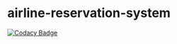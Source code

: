 # airline-reservation-system

[![Codacy Badge](https://api.codacy.com/project/badge/Grade/5019908c32da4fa09907c756f210c26e)](https://app.codacy.com/gh/vaishnukulkarni/airline-reservation-system?utm_source=github.com&utm_medium=referral&utm_content=vaishnukulkarni/airline-reservation-system&utm_campaign=Badge_Grade_Settings)

